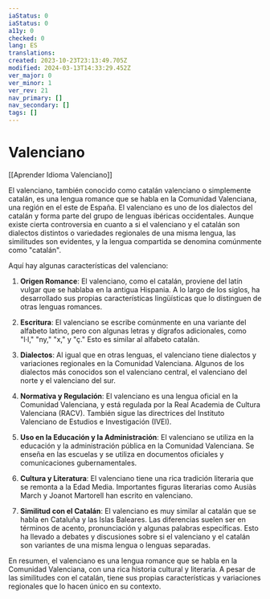 ```yaml
---
iaStatus: 0
iaStatus: 0
a11y: 0
checked: 0
lang: ES
translations: 
created: 2023-10-23T23:13:49.705Z
modified: 2024-03-13T14:33:29.452Z
ver_major: 0
ver_minor: 1
ver_rev: 21
nav_primary: []
nav_secondary: []
tags: []
---
```

# Valenciano

[[Aprender Idioma Valenciano]]

El valenciano, también conocido como catalán valenciano o simplemente catalán, es una lengua romance que se habla en la Comunidad Valenciana, una región en el este de España. El valenciano es uno de los dialectos del catalán y forma parte del grupo de lenguas ibéricas occidentales. Aunque existe cierta controversia en cuanto a si el valenciano y el catalán son dialectos distintos o variedades regionales de una misma lengua, las similitudes son evidentes, y la lengua compartida se denomina comúnmente como "catalán".

Aquí hay algunas características del valenciano:

1. **Origen Romance**: El valenciano, como el catalán, proviene del latín vulgar que se hablaba en la antigua Hispania. A lo largo de los siglos, ha desarrollado sus propias características lingüísticas que lo distinguen de otras lenguas romances.
    
2. **Escritura**: El valenciano se escribe comúnmente en una variante del alfabeto latino, pero con algunas letras y dígrafos adicionales, como "l·l," "ny," "x," y "ç." Esto es similar al alfabeto catalán.
    
3. **Dialectos**: Al igual que en otras lenguas, el valenciano tiene dialectos y variaciones regionales en la Comunidad Valenciana. Algunos de los dialectos más conocidos son el valenciano central, el valenciano del norte y el valenciano del sur.
    
4. **Normativa y Regulación**: El valenciano es una lengua oficial en la Comunidad Valenciana, y está regulada por la Real Academia de Cultura Valenciana (RACV). También sigue las directrices del Instituto Valenciano de Estudios e Investigación (IVEI).
    
5. **Uso en la Educación y la Administración**: El valenciano se utiliza en la educación y la administración pública en la Comunidad Valenciana. Se enseña en las escuelas y se utiliza en documentos oficiales y comunicaciones gubernamentales.
    
6. **Cultura y Literatura**: El valenciano tiene una rica tradición literaria que se remonta a la Edad Media. Importantes figuras literarias como Ausiàs March y Joanot Martorell han escrito en valenciano.
    
7. **Similitud con el Catalán**: El valenciano es muy similar al catalán que se habla en Cataluña y las Islas Baleares. Las diferencias suelen ser en términos de acento, pronunciación y algunas palabras específicas. Esto ha llevado a debates y discusiones sobre si el valenciano y el catalán son variantes de una misma lengua o lenguas separadas.
    

En resumen, el valenciano es una lengua romance que se habla en la Comunidad Valenciana, con una rica historia cultural y literaria. A pesar de las similitudes con el catalán, tiene sus propias características y variaciones regionales que lo hacen único en su contexto.